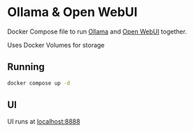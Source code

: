 # Ollama & Open WebUI

Docker Compose file to run [Ollama](https://github.com/ollama/ollama) and [Open WebUI](https://github.com/open-webui/open-webui) together.

Uses Docker Volumes for storage

## Running

```bash
docker compose up -d
```

## UI

UI runs at [localhost:8888](http://localhost:8888)